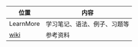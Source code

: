 位置 | 内容
--- | ---
LearnMore | 学习笔记、语法、例子、习题等
[wiki](https://github.com/jyfeather/LearnMore/wiki) | 参考资料